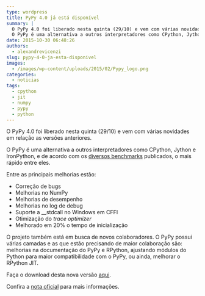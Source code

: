 ```yaml
---
type: wordpress
title: PyPy 4.0 já está disponível
summary: |
  O PyPy 4.0 foi liberado nesta quinta (29/10) e vem com várias novidades em relação as versões anteriores.
  O PyPy é uma alternativa a outros interpretadores como CPython, Jython e IronPython, e de acordo com os diversos benchmarks publicados, o mais rápido entre eles.
date: 2015-10-30 06:48:26
authors:
  - alexandrevicenzi
slug: pypy-4-0-ja-esta-disponivel
images:
  - /images/wp-content/uploads/2015/02/Pypy_logo.png
categories:
  - noticias
tags:
  - cpython
  - jit
  - numpy
  - pypy
  - python
---
```


O PyPy 4.0 foi liberado nesta quinta (29/10) e vem com várias novidades em relação as versões anteriores.

O PyPy é uma alternativa a outros interpretadores como CPython, Jython e IronPython, e de acordo com os <a href="http://speed.pypy.org/" target="_blank">diversos benchmarks</a> publicados, o mais rápido entre eles.

<!--more-->

Entre as principais melhorias estão:

<ul>
	<li>Correção de bugs</li>
	<li>Melhorias no NumPy</li>
	<li>Melhorias de desempenho</li>
	<li>Melhorias no log de debug</li>
	<li>Suporte a __stdcall no Windows em CFFI</li>
	<li>Otimização do <i>trace optimizer</i></li>
	<li>Melhorado em 20% o tempo de inicialização</li>
</ul>

O projeto também está em busca de novos colaboradores. O PyPy possui várias camadas e as que estão precisando de maior colaboração são: melhorias na documentação do PyPy e RPython, ajustando módulos do Python para maior compatibilidade com o PyPy, ou ainda, melhorar o RPython JIT.

Faça o download desta nova versão <a href="http://pypy.org/download.html" target="_blank">aqui</a>.

Confira a <a href="http://morepypy.blogspot.com.br/2015/10/pypy-400-released-jit-with-simd.html" target="_blank">nota oficial</a> para mais informações.
